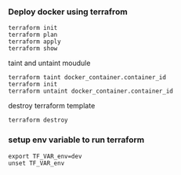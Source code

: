 ### Deploy docker using terrafrom

    terraform init
    terraform plan
    terraform apply
    terraform show

taint and untaint moudule

    terraform taint docker_container.container_id
    terraform init
    terraform untaint docker_container.container_id


destroy terraform template

    terraform destroy

### setup env variable to run terraform

    export TF_VAR_env=dev
    unset TF_VAR_env
